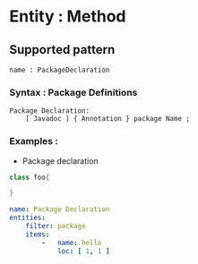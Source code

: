 # Entity : Method
## Supported pattern
```
name : PackageDeclaration
```
### Syntax : Package Definitions
```
Package Declaration:
    [ Javadoc ] { Annotation } package Name ;
```
### Examples : 
- Package declaration
```java
class foo{

}
```
```yaml
name: Package Declaration
entities:
    filter: package
    items:
        -   name: hello
            loc: [ 1, 1 ]
```
